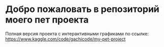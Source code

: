# Добро пожаловать в репозиторий моего пет проекта
Полная версия проекта с интерактивными графиками по ссылке:
https://www.kaggle.com/code/gachicode/my-pet-project
